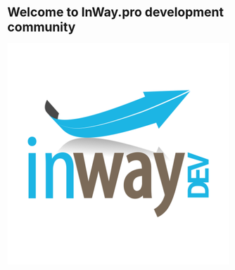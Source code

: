 # Welcome to InWay.pro development community

![logo](./logog4v2-dev-simple-square-hdpi-optimized.svg)
